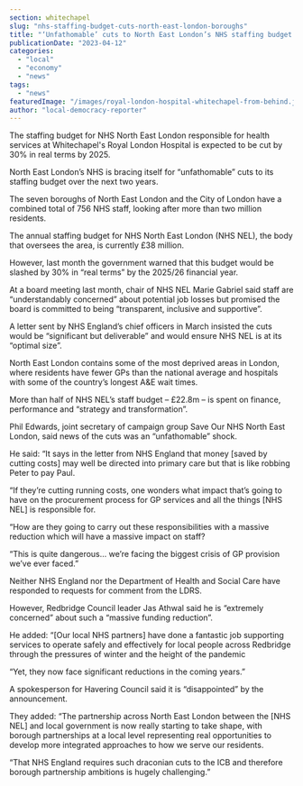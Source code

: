 ```yaml
---
section: whitechapel
slug: "nhs-staffing-budget-cuts-north-east-london-boroughs"
title: "‘Unfathomable’ cuts to North East London’s NHS staffing budget expected"
publicationDate: "2023-04-12"
categories: 
  - "local"
  - "economy"
  - "news"
tags: 
  - "news"
featuredImage: "/images/royal-london-hospital-whitechapel-from-behind.jpg"
author: "local-democracy-reporter"
---
```


The staffing budget for NHS North East London responsible for health services at Whitechapel's Royal London Hospital is expected to be cut by 30% in real terms by 2025.

North East London’s NHS is bracing itself for “unfathomable” cuts to its staffing budget over the next two years.

The seven boroughs of North East London and the City of London have a combined total of 756 NHS staff, looking after more than two million residents.

The annual staffing budget for NHS North East London (NHS NEL), the body that oversees the area, is currently £38 million.

However, last month the government warned that this budget would be slashed by 30% in “real terms” by the 2025/26 financial year.

At a board meeting last month, chair of NHS NEL Marie Gabriel said staff are “understandably concerned” about potential job losses but promised the board is committed to being “transparent, inclusive and supportive”.

A letter sent by NHS England’s chief officers in March insisted the cuts would be “significant but deliverable” and would ensure NHS NEL is at its “optimal size”.

North East London contains some of the most deprived areas in London, where residents have fewer GPs than the national average and hospitals with some of the country’s longest A&E wait times.

More than half of NHS NEL’s staff budget – £22.8m – is spent on finance, performance and “strategy and transformation”.

Phil Edwards, joint secretary of campaign group Save Our NHS North East London, said news of the cuts was an “unfathomable” shock.

He said: “It says in the letter from NHS England that money \[saved by cutting costs\] may well be directed into primary care but that is like robbing Peter to pay Paul.

“If they’re cutting running costs, one wonders what impact that’s going to have on the procurement process for GP services and all the things \[NHS NEL\] is responsible for.

“How are they going to carry out these responsibilities with a massive reduction which will have a massive impact on staff?

“This is quite dangerous… we’re facing the biggest crisis of GP provision we’ve ever faced.”

Neither NHS England nor the Department of Health and Social Care have responded to requests for comment from the LDRS.

However, Redbridge Council leader Jas Athwal said he is “extremely concerned” about such a “massive funding reduction”.

He added: “\[Our local NHS partners\] have done a fantastic job supporting services to operate safely and effectively for local people across Redbridge through the pressures of winter and the height of the pandemic

“Yet, they now face significant reductions in the coming years.”

A spokesperson for Havering Council said it is “disappointed” by the announcement.

They added: “The partnership across North East London between the \[NHS NEL\] and local government is now really starting to take shape, with borough partnerships at a local level representing real opportunities to develop more integrated approaches to how we serve our residents.

“That NHS England requires such draconian cuts to the ICB and therefore borough partnership ambitions is hugely challenging.”
